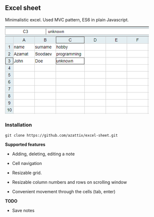 ## Excel sheet

Minimalistic excel. Used MVC pattern, ES6 in plain Javascript.

![picture alt](img/excel.png "Excel background")

### Installation
```
git clone https://github.com/azattix/excel-sheet.git
```

**Supported features**

* Adding, deleting, editing a note

* Cell navigation

* Resizable grid.

* Resizable column numbers and rows on scrolling window

* Convenient movement through the cells (tab, enter)

**TODO**

* Save notes

